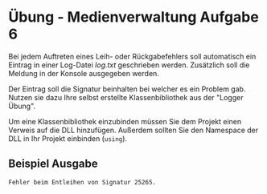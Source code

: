 # Übung - Medienverwaltung Aufgabe 6

Bei jedem Auftreten eines Leih- oder Rückgabefehlers soll automatisch ein Eintrag in einer Log-Datei _log.txt_ geschrieben werden. Zusätzlich soll die Meldung in der Konsole ausgegeben werden. 

Der Eintrag soll die Signatur beinhalten bei welcher es ein Problem gab. Nutzen sie dazu Ihre selbst erstellte Klassenbibliothek aus der "Logger Übung".

Um eine Klassenbibliothek einzubinden müssen Sie dem Projekt einen Verweis auf die DLL hinzufügen. Außerdem sollten Sie den Namespace der DLL in Ihr Projekt einbinden (`using`).

## Beispiel Ausgabe

```bash
Fehler beim Entleihen von Signatur 25265.
```